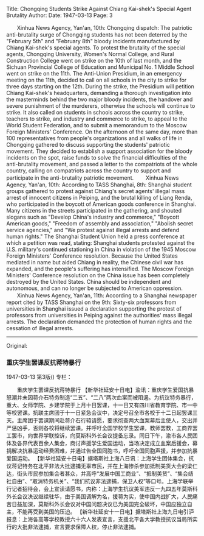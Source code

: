 Title: Chongqing Students Strike Against Chiang Kai-shek's Special Agent Brutality
Author:
Date: 1947-03-13
Page: 3

　　Xinhua News Agency, Yan'an, 10th: Chongqing dispatch: The patriotic anti-brutality surge of Chongqing students has not been deterred by the "February 5th" and "February 8th" bloody incidents manufactured by Chiang Kai-shek's special agents. To protest the brutality of the special agents, Chongqing University, Women's Normal College, and Rural Construction College went on strike on the 10th of last month, and the Sichuan Provincial College of Education and Municipal No. 1 Middle School went on strike on the 11th. The Anti-Union Presidium, in an emergency meeting on the 11th, decided to call on all schools in the city to strike for three days starting on the 12th. During the strike, the Presidium will petition Chiang Kai-shek's headquarters, demanding a thorough investigation into the masterminds behind the two major bloody incidents, the handover and severe punishment of the murderers, otherwise the schools will continue to strike. It also called on students in schools across the country to strike, teachers to strike, and industry and commerce to strike, to appeal to the World Student Federation, and to submit a memorandum to the Moscow Foreign Ministers' Conference. On the afternoon of the same day, more than 100 representatives from people's organizations and all walks of life in Chongqing gathered to discuss supporting the students' patriotic movement. They decided to establish a support association for the bloody incidents on the spot, raise funds to solve the financial difficulties of the anti-brutality movement, and passed a letter to the compatriots of the whole country, calling on compatriots across the country to support and participate in the anti-brutality patriotic movement.
　　Xinhua News Agency, Yan'an, 10th: According to TASS Shanghai, 8th: Shanghai student groups gathered to protest against Chiang's secret agents' illegal mass arrest of innocent citizens in Peiping, and the brutal killing of Liang Renda, who participated in the boycott of American goods conference in Shanghai. Many citizens in the streets participated in the gathering, and shouted slogans such as "Develop China's industry and commerce," "Boycott American goods," "Freedom of assembly and association," "Abolish secret service agencies," and "We protest against illegal arrests and defend human rights." The Shanghai Student Union held a press conference at which a petition was read, stating: Shanghai students protested against the U.S. military's continued stationing in China in violation of the 1945 Moscow Foreign Ministers' Conference resolution. Because the United States mediated in name but aided Chiang in reality, the Chinese civil war has expanded, and the people's suffering has intensified. The Moscow Foreign Ministers' Conference resolution on the China issue has been completely destroyed by the United States. China should be independent and autonomous, and can no longer be subjected to American oppression.
　　Xinhua News Agency, Yan'an, 11th: According to a Shanghai newspaper report cited by TASS Shanghai on the 9th: Sixty-six professors from universities in Shanghai issued a declaration supporting the protest of professors from universities in Peiping against the authorities' mass illegal arrests. The declaration demanded the protection of human rights and the cessation of illegal arrests.



<hr /> 

Original: 


### 重庆学生罢课反抗蒋特暴行

1947-03-13
第3版()
专栏：

　　重庆学生罢课反抗蒋特暴行
    【新华社延安十日电】渝讯：重庆学生爱国抗暴怒潮并未因蒋介石特务制造“二五”、“二八”两次血案而被阻遏。为抗议特务暴行，重大、女师学院、乡建学院于上月十日罢课，十一日又有四川省教育学院、市一中等校罢课。抗联主席团于十一日紧急会议中，决定号召全市各校于十二日起罢课三天。主席团于罢课期间赴蒋介石行辕请愿，要求彻查两大血案幕后主使人，交出并严惩凶手，否则各校将继续罢课。并呼吁全国学校学生罢课，教师罢教，工商界罢工罢市，向世界学联控诉，向莫斯科外长会议提备忘录。同日下午，渝市各人民团体及各界代表百余人集会，商讨声援学生爱国运动，当场决定成立血案后援会，募捐解决抗暴运动经费困难，并通过告全国同胞书，呼吁全国同胞声援，并参加抗暴爱国运动。
    【新华社延安十日电】据塔斯社上海八日讯：上海学生团体集会，抗议蒋记特务在北平非法大批逮捕无辜市民，并在上海惨杀参加抵制美货大会的梁仁达，街头市民参加集会者甚众，并高呼“发展中国工商业”、“抵制美货”、“集会结社自由”、“取消特务机关”、“我们抗议非法逮捕，保卫人权”等口号。上海学联举行记者招待会，会上宣读请愿书，内称：上海学生抗议美军违反一九四五年莫斯科外长会议决议继续驻华，由于美国调解为名，援蒋为实，使中国内战扩大，人民痛苦日益加深，莫斯科外长会议对中国问题决议已为美国完全破坏，中国应独立自主，不能再受到美国的压迫。
    【新华社延安十一日电】据塔斯社上海九日电引沪报息：上海各高等学校教授六十六人发表宣言，支援北平各大学教授抗议当局所实行的大批非法逮捕，宣言要求保障人权，停止非法逮捕。
